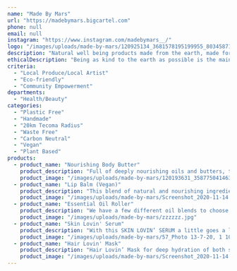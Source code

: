 ```yaml
---
name: "Made By Mars"
url: "https://madebymars.bigcartel.com"
phone: null
email: null
instagram: "https://www.instagram.com/madebymars__/"
logo: "/images/uploads/made-by-mars/120925134_3681578195199955_8034587125251848215_n.jpg"
description: "Natural well being products made from the earth, made for whatever your body or soul is craving. \r\nTrying to offer a sustainable and eco-friendly alternative to single use skincare products by repurposing and recycling packaging when available, refilling jars at a discounted rate & only purchasing new packaging when it can biodegrade or be used time and time again. \r\n\r\nEvery purchase is contributing to ocean clean up projects in Australia and worldwide; alternating organisations each month. We are currently looking into supporting some smaller local causes too! Stay Tuned!\r\n\r\nI try my best to only put the best vibrations into your products! So you better believe there is plenty of dancing, love & intention stirred into every batch!"
ethicalDescription: "Being as kind to the earth as possible is the main reason for creating Made By Mars. Only using biodegradable, reusable or recycled packaging is important in reducing waste. \r\n\r\nEnsuring any ingredient used is cruelty free and trying to use organic as much as possible is important as we want you to be able to use our products guilt free and know there are no hidden nasties going onto your body. We will be a 100% vegan company by the end of 2020 (Just waiting until all current beeswax stock is used up)."
criteria:
  - "Local Produce/Local Artist"
  - "Eco-friendly"
  - "Community Empowerment"
departments:
  - "Health/Beauty"
categories:
  - "Plastic Free"
  - "Handmade"
  - "20km Tecoma Radius"
  - "Waste Free"
  - "Carbon Neutral"
  - "Vegan"
  - "Plant Based"
products:
  - product_name: "Nourishing Body Butter"
    product_description: "Full of deeply nourishing oils and butters, this whipped your body butter absorbs quickly and leaves your skin super hydrated and smelling delicious too!\r\n\r\nBeautiful for all skin types."
    product_image: "/images/uploads/made-by-mars/120193631_3587750414638708_4255173585821330068_n.jpg"
  - product_name: "Lip Balm (Vegan)"
    product_description: "This blend of natural and nourishing ingredients has been a crowd favourite from day one. With various scents available, your lips should be left feeling very loved no matter your taste!\r\n\r\nMade from all natural and vegan ingredients!"
    product_image: "/images/uploads/made-by-mars/Screenshot_2020-11-14 Made By Mars ✨ Made With Love ( madebymars_) is on Instagram.png"
  - product_name: "Essential Oil Roller"
    product_description: "We have a few different oil blends to choose from.\r\n\r\nFrom fresh & citrusy to energise and uplift, or rosemary & lavender blends to relax or boost your mind. You can choose from already established blends or create your own!!!\r\n\r\nJust shoot us through an email with what you would like and we will create something delicious just for you!"
    product_image: "/images/uploads/made-by-mars/zzzzzz.jpg"
  - product_name: "Skin Lovin' Serum"
    product_description: "With this SKIN LOVIN’ SERUM a little goes a long way! A couple of drops will leave your face hydrated & dewy.\r\n\r\nFull of yummy vitamins, minerals & oils; some magic ingredients being Hemp Seed, Almond & Tamanu Oil which are known to help moisturise and be kind to acne prone skin, smooth lines and getting that glow!\r\n\r\nThis product is one of our most popular creations, have a read of our reviews to see how our Skin Lovin' Serum has helped some our beautiful customers!\r\n\r\nCan be used on face & body!"
    product_image: "/images/uploads/made-by-mars/57_Photo 13-7-20, 1 10 26 pm_5470.jpg"
  - product_name: "Hair Lovin' Mask"
    product_description: "Hair Lovin’ Mask for deep hydration of both scalp and hair. This treatment is useful for detangling, smoothing, nourishing and hopefully helping you get to your hair goals!\r\n\r\nWeak hair is quite porous, so this blend of oils works to fills those gaps to help strengthen your locks!\r\n\r\nApply to damp hair, leave in for 20 mins or overnight and wash out as normal.\r\nCan also be used as a leave in conditioner! Rub a small amount between your fingers and rub through damp hair to lock in moisture and promote hair health. Use any left on your fingers and rub into your skin (double win!)"
    product_image: "/images/uploads/made-by-mars/Screenshot_2020-11-14 HAIR LOVIN_ MASK.png"
---
```

